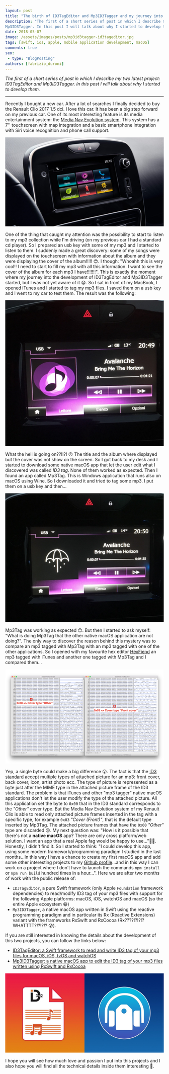 ```yaml
---
layout: post
title: "The birth of ID3TagEditor and Mp3ID3Tagger and my journey into the ID3 tag standard"
description: "The first of a short series of post in which I describe my two latest project: ID3TagEditor and 
Mp3ID3Tagger. In this post I will talk about why I started to develop them."
date: 2018-05-07
image: /assets/images/posts/mp3id3tagger-id3tageditor.jpg
tags: [swift, ios, apple, mobile application development, macOS]
comments: true
seo:
 - type: "BlogPosting"
authors: [fabrizio_duroni] 
---
```


*The first of a short series of post in which I describe my two latest project: ID3TagEditor and Mp3ID3Tagger. In 
this post I will talk about why I started to develop them.*

---

Recently I bought a new car. After a lot of searches I finally decided to buy the Renault Clio 2017 1.5 dci. I love this
car. It has been a big step forward on my previous car. One of its most interesting feature is its media
entertainment system: the [Media Nav Evolution system](https://easyconnect.renault.co.uk/systems/medianav-evolution#fonctionnalites "Media Nav Evolution"). This system has a 7'' touchscreen 
with map integration and a basic smartphone integration with Siri voice recognition and phone call support.

![media nav clio](/assets/images/posts/media-nav-clio.jpg "media nav clio")

One of the thing that caught my attention was the possibility to start to listen to my mp3 collection while I'm driving 
(on my previous car I had a standard cd player). So I prepared an usb key with some of my mp3 and I started to listen to them.
I suddenly made a great discovery: some of my songs were displayed on the touchscreen with information about the 
album and they were displaying the cover of the album!!!!! :heart_eyes:. I though: "Whoahh this is very cool!! I need to 
start to fill my mp3 with all this information. I want to see the cover of the album for each mp3 I have!!!!!!!".
 This is exactly the moment where my journey into the development of ID3TagEditor and Mp3ID3Tagger started, but I was
  not yet aware of it :grin:. 
So I sat in front of my MacBook, I opened iTunes and I started to tag my mp3 files. I saved them on a usb key and I 
went to my car to test them. The result was the following:

![mp3 no cover](/assets/images/posts/mp3-song-no-cover.jpg "mp3 no cover")

What the hell is going on??!!?! :angry: The title and the album where displayed but the cover was not show on the 
screen.
So I got back to my desk and I started to download some native macOS app that let the user edit what I discovered was
called *ID3 tag*. None of them worked as expected. Then I found an app called Mp3Tag. This is Windows
 application that runs also on macOS using Wine. So I downloaded it and tried to tag some mp3. I put them on a usb key
  and then...

![mp3 with cover](/assets/images/posts/mp3-song-with-cover.jpg "mp3 with cover")

Mp3Tag was working as expected :relieved:. But then I started to ask myself: "What is doing Mp3Tag that the other native
macOS application are not doing?". The only way to discover the reason behind this mystery was to compare an mp3 tagged
with Mp3Tag with an mp3 tagged with one of the other applications. So I opened with my favourite hex editor [HexFiend](https://ridiculousfish.com/hexfiend/ "an hex editor") an mp3 tagged with iTunes and another one tagged with Mp3Tag and I compared them...

![mp3 compare itunes mp3tag](/assets/images/posts/mp3-tag-bit-cover.jpg "mp3 compare itunes mp3tag")

Yep, a single byte could make a big difference :open_mouth:. The fact is that the [ID3 standard](http://id3.org/d3v2.3.0 "ID3 standard") 
accept multiple types of attached picture for an mp3: front cover, back cover, icon, artist photo ecc. The 
type of picture is represented as a byte just after the MIME type in the attached picture frame of the ID3 standard. 
The problem is that iTunes and other "mp3 tagger" native macOS applications don't let the user modify the type of the 
attached picture. All this application set the byte to `0x00` that in the ID3 standard corresponds to the *"Other"* 
cover type. But the Media Nav Evolution system of my Renault Clio is able to read only attached picture frames inserted
 in the tag with a specific type, for example `0x03` *"Cover (Front)"*, that is the default type inserted
 by Mp3Tag. The attached picture frames that have the `0x00` *"Other"* type are discarded :unamused:. 
 My next question was: "How is it possible that there's not a **native macOS** app? There are only cross 
 platform/web solution. I want an app that a real Apple fag would be happy to use...":apple::stuck_out_tongue:. 
 Honestly, I didn't find it. So I started to think: "I could develop this app, using some modern framework/programming 
 paradigm I studied in the last months...In this way I have a chance to create my first macOS app and add some other 
 interesting projects to my [Github profile](https://github.com/chicio/ "chicio github")...and in this way I can 
 work on a project where I don't have to launch the commands `npm install` or `npm run build` hundred times in a 
 hour...". 
 Here we are after two months of work with the public release of:
 
 * `ID3TagEditor`, a pure Swift framework (only Apple `Foundation` framework dependencies) to read/modify ID3 tag of 
 your mp3 files with support for the following Apple platforms: macOS, iOS, watchOS and macOS 
 (so the entire Apple ecosystem :grin:)
 * `Mp3ID3Tagger`, a native macOS app written in Swift using the reactive programming paradigm and in particular its
  Rx (Reactive Extensions) variant with the frameworks RxSwift and RxCocoa (Rx????!?!?!? WHATTTT?!?!?!? :cold_sweat:).
  
If you are still interested in knowing the details about the development of this two projects, you can follow the 
links below:

* [ID3TagEditor: a Swift framework to read and write ID3 tag of your mp3 files for macOS, iOS, tvOS and watchOS](/2018/05/08/id3tageditor-swift-read-write-id3-tag-mp3.html "id3 tag swift")  
* [Mp3ID3Tagger: a native macOS app to edit the ID3 tag of your mp3 files written using RxSwift and RxCocoa](/2018/05/09/mp3id3tagger-macos-tag-mp3-id3-rxswift-rxcocoa.html "mp3 tag macos rxswift rxcocoa")

![mp3id3tagger id3tageditor](/assets/images/posts/mp3id3tagger-id3tageditor.jpg "mp3id3tagger id3tageditor")

I hope you will see how much love and passion I put into this projects and I also hope you will find all the 
technical details inside them interesting :sparkling_heart:.
